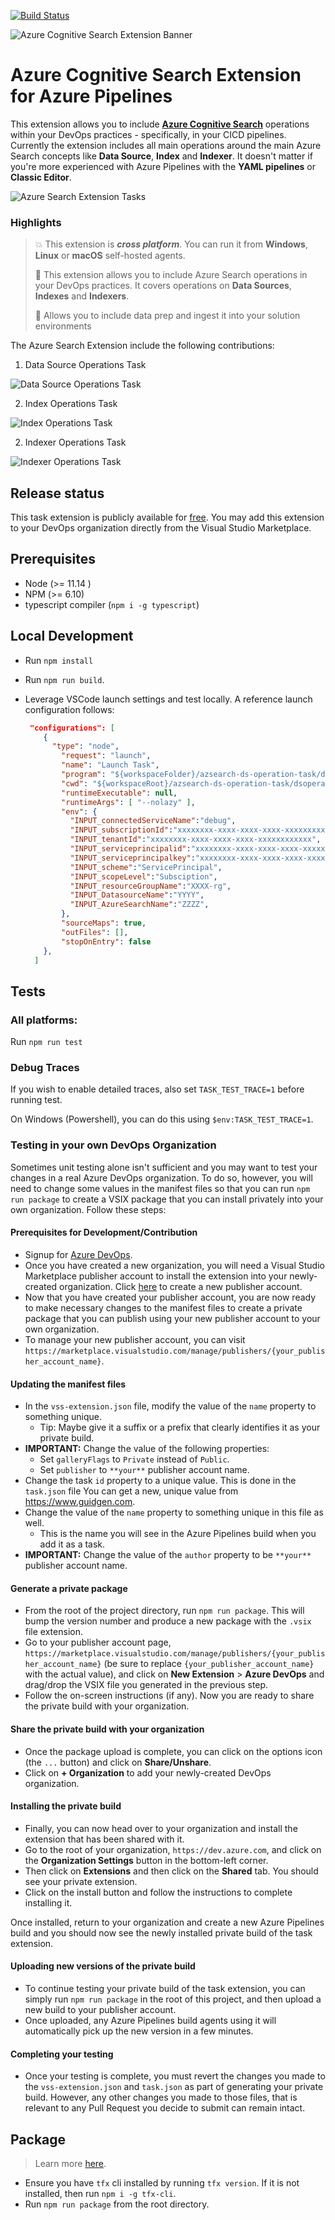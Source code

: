 [![Build Status](https://dev.azure.com/joalmeid/azsearch-ado-extension/_apis/build/status/azsearch-ado-extension-CICD?branchName=master)](https://dev.azure.com/joalmeid/azsearch-ado-extension/_build/latest?definitionId=165&branchName=master)

![Azure Cognitive Search Extension Banner](https://user-images.githubusercontent.com/4800035/78379034-b3953d80-75c9-11ea-940d-3b64ac3d4c60.png "Azure Cognitive Search Extension Banner")
# Azure Cognitive Search Extension for Azure Pipelines

This extension allows you to include [**Azure Cognitive Search**](https://docs.microsoft.com/en-us/azure/search/) operations within your DevOps practices - specifically, in your CICD pipelines. Currently the extension includes all main operations around the main Azure Search concepts like **Data Source**, **Index** and **Indexer**.
It doesn't matter if you're more experienced with Azure Pipelines with the **YAML pipelines** or **Classic Editor**.

![Azure Search Extension Tasks](https://todo-image.uri/image.png)

### Highlights ###
> :boom: This extension is ***cross platform***. You can run it from **Windows**, **Linux** or **macOS** self-hosted agents.
>
> :muscle: This extension allows you to include Azure Search operations in your DevOps practices. It covers operations on **Data Sources**, **Indexes** and **Indexers**.
>
> :rocket: Allows you to include data prep and ingest it into your solution environments

The Azure Search Extension include the following contributions:

1. Data Source Operations Task

![Data Source Operations Task](https://todo-image.uri/image.png)

2. Index Operations Task

![Index Operations Task](https://todo-image.uri/image.png)

2. Indexer Operations Task

![Indexer Operations Task](https://todo-image.uri/image.png)

## Release status

This task extension is publicly available for [free](https://marketplace.visualstudio.com/items?itemName=joalmeid.azsearch-ado-extension). You may add this extension to your DevOps organization directly from the Visual Studio Marketplace.

## Prerequisites

- Node (>= 11.14 )
- NPM (>= 6.10)
- typescript compiler (`npm i -g typescript`)

## Local Development

- Run `npm install`
- Run `npm run build`.
- Leverage VSCode launch settings and test locally. A reference launch configuration follows:
  
  ```json
   "configurations": [
      {
        "type": "node",
          "request": "launch",
          "name": "Launch Task",
          "program": "${workspaceFolder}/azsearch-ds-operation-task/dsoperationV1/main.js",
          "cwd": "${workspaceRoot}/azsearch-ds-operation-task/dsoperationV1",
          "runtimeExecutable": null,
          "runtimeArgs": [ "--nolazy" ],
          "env": {
            "INPUT_connectedServiceName":"debug",
            "INPUT_subscriptionId":"xxxxxxxx-xxxx-xxxx-xxxx-xxxxxxxxxxxx",
            "INPUT_tenantId":"xxxxxxxx-xxxx-xxxx-xxxx-xxxxxxxxxxxx",
            "INPUT_serviceprincipalid":"xxxxxxxx-xxxx-xxxx-xxxx-xxxxxxxxxxxx",
            "INPUT_serviceprincipalkey":"xxxxxxxx-xxxx-xxxx-xxxx-xxxxxxxxxxxx",
            "INPUT_scheme":"ServicePrincipal",
            "INPUT_scopeLevel":"Subsciption",
            "INPUT_resourceGroupName":"XXXX-rg",
            "INPUT_DatasourceName":"YYYY",
            "INPUT_AzureSearchName":"ZZZZ",
          },
          "sourceMaps": true,
          "outFiles": [],
          "stopOnEntry": false
      },
    ]
  ```

## Tests

### All platforms:

Run `npm run test`

### Debug Traces

If you wish to enable detailed traces, also set `TASK_TEST_TRACE=1` before running test.

On Windows (Powershell), you can do this using `$env:TASK_TEST_TRACE=1`.

### Testing in your own DevOps Organization

Sometimes unit testing alone isn't sufficient and you may want to test your changes in a real Azure DevOps organization. To do so, however, you will need to change some values in the manifest files so that you can run `npm run package` to create a VSIX package that you can install privately into your own organization. Follow these steps:

#### Prerequisites for Development/Contribution

- Signup for [Azure DevOps](https://azure.microsoft.com/en-us/services/devops/).
- Once you have created a new organization, you will need a Visual Studio Marketplace publisher account to install the extension into your newly-created organization. Click [here](https://marketplace.visualstudio.com/manage/createpublisher) to create a new publisher account.
- Now that you have created your publisher account, you are now ready to make necessary changes to the manifest files to create a private package that you can publish using your new publisher account to your own organization.
- To manage your new publisher account, you can visit `https://marketplace.visualstudio.com/manage/publishers/{your_publisher_account_name}`.

#### Updating the manifest files

- In the `vss-extension.json` file, modify the value of the `name` property to something unique.
  - Tip: Maybe give it a suffix or a prefix that clearly identifies it as your private build.
- **IMPORTANT:** Change the value of the following properties:
  - Set `galleryFlags` to `Private` instead of `Public`.
  - Set `publisher` to `**your**` publisher account name.
- Change the task `id` property to a unique value. This is done in the `task.json` file You can get a new, unique value from https://www.guidgen.com.
- Change the value of the `name` property to something unique in this file as well.
  - This is the name you will see in the Azure Pipelines build when you add it as a task.
- **IMPORTANT:** Change the value of the `author` property to be `**your**` publisher account name.

#### Generate a private package

- From the root of the project directory, run `npm run package`. This will bump the version number and produce a new package with the `.vsix` file extension.
- Go to your publisher account page, `https://marketplace.visualstudio.com/manage/publishers/{your_publisher_account_name}` (be sure to replace `{your_publisher_account_name}` with the actual value), and click on **New Extension** > **Azure DevOps** and drag/drop the VSIX file you generated in the previous step.
- Follow the on-screen instructions (if any). Now you are ready to share the private build with your organization.

#### Share the private build with your organization

- Once the package upload is complete, you can click on the options icon (the `...` button) and click on **Share/Unshare**.
- Click on **+ Organization** to add your newly-created DevOps organization.

#### Installing the private build

- Finally, you can now head over to your organization and install the extension that has been shared with it.
- Go to the root of your organization, `https://dev.azure.com`, and click on the **Organization Settings** button in the bottom-left corner.
- Then click on **Extensions** and then click on the **Shared** tab. You should see your private extension.
- Click on the install button and follow the instructions to complete installing it.

Once installed, return to your organization and create a new Azure Pipelines build and you should now see the newly installed private build of the task extension.

#### Uploading new versions of the private build

- To continue testing your private build of the task extension, you can simply run `npm run package` in the root of this project, and then upload a new build to your publisher account.
- Once uploaded, any Azure Pipelines build agents using it will automatically pick up the new version in a few minutes.

#### Completing your testing

- Once your testing is complete, you must revert the changes you made to the `vss-extension.json` and `task.json` as part of generating your private build. However, any other changes you made to those files, that is relevant to any Pull Request you decide to submit can remain intact.

## Package

> Learn more [here](https://docs.microsoft.com/en-us/azure/devops/extend/develop/add-build-task?view=azure-devops#step-4-package-your-extension).

- Ensure you have `tfx` cli installed by running `tfx version`. If it is not installed, then run `npm i -g tfx-cli`.
- Run `npm run package` from the root directory.